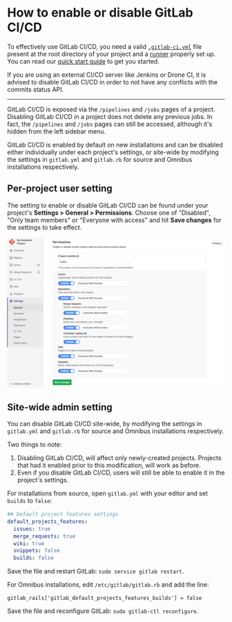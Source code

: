 # How to enable or disable GitLab CI/CD

To effectively use GitLab CI/CD, you need a valid [`.gitlab-ci.yml`](yaml/README.md)
file present at the root directory of your project and a
[runner](runners/README.md) properly set up. You can read our
[quick start guide](quick_start/README.md) to get you started.

If you are using an external CI/CD server like Jenkins or Drone CI, it is advised
to disable GitLab CI/CD in order to not have any conflicts with the commits status
API.

---

GitLab CI/CD is exposed via the `/pipelines` and `/jobs` pages of a project.
Disabling GitLab CI/CD in a project does not delete any previous jobs.
In fact, the `/pipelines` and `/jobs` pages can still be accessed, although
it's hidden from the left sidebar menu.

GitLab CI/CD is enabled by default on new installations and can be disabled either
individually under each project's settings, or site-wide by modifying the
settings in `gitlab.yml` and `gitlab.rb` for source and Omnibus installations
respectively.

## Per-project user setting

The setting to enable or disable GitLab CI/CD can be found under your project's
**Settings > General > Permissions**. Choose one of "Disabled", "Only team members"
or "Everyone with access" and hit **Save changes** for the settings to take effect.

![Sharing & Permissions settings](../user/project/settings/img/sharing_and_permissions_settings.png)

## Site-wide admin setting

You can disable GitLab CI/CD site-wide, by modifying the settings in `gitlab.yml`
and `gitlab.rb` for source and Omnibus installations respectively.

Two things to note:

1. Disabling GitLab CI/CD, will affect only newly-created projects. Projects that
   had it enabled prior to this modification, will work as before.
1. Even if you disable GitLab CI/CD, users will still be able to enable it in the
   project's settings.

For installations from source, open `gitlab.yml` with your editor and set
`builds` to `false`:

```yaml
## Default project features settings
default_projects_features:
  issues: true
  merge_requests: true
  wiki: true
  snippets: false
  builds: false
```

Save the file and restart GitLab: `sudo service gitlab restart`.

For Omnibus installations, edit `/etc/gitlab/gitlab.rb` and add the line:

```
gitlab_rails['gitlab_default_projects_features_builds'] = false
```

Save the file and reconfigure GitLab: `sudo gitlab-ctl reconfigure`.
